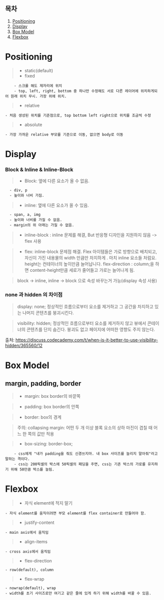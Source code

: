 ## 목차

1. [Positioning](#positioning)
2. [Display](#display)
3. [Box Model](#box-model)
4. [Flexbox](#flexbox)

# Positioning

> - static(default)
> - fixed

    	- 스크롤 해도 제자리에 위치
    	- top, left, right, bottom 중 하나만 수정해도 서로 다른 레이어에 위치하게되어 원래 위치 무시. 가장 위에 위치.

> - relative

    - 처음 생성된 위치를 기준점으로, top bottom left right으로 위치를 조금씩 수정

> - absolute

    - 가장 가까운 relative 부모를 기준으로 이동, 없으면 body로 이동

# Display

### Block & Inline & Inline-Block

> - Block: 옆에 다른 요소가 올 수 없음.

      - div, p
      - 높이와 너비 가짐.


> - inline: 옆에 다른 요소가 올 수 있음.

      - span, a, img
      - 높이와 너비를 가질 수 없음.
      - margin의 위 아래는 가질 수 없음.


> - inline-block : inline 문제를 해결, But 반응형 디자인을 지원하지 않음 -> flex 사용

> - flex: inline-block 문제점 해결.
>   Flex 아이템들은 가로 방향으로 배치되고, 자신이 가진 내용물의 width 만큼만 차지하게 . 마치 inline 요소들 처럼요. height는 컨테이너의 높이만큼 늘어납니다.
>   flex-direction : column;을 하면 content-height만큼 세로가 줄어들고 가로는 늘어나게 됨.

> block -> inline, inline -> block 으로 속성 바꾸는거 가능(display 속성 사용)

### none 과 hidden 의 차이점

> display: none;
> 정상적인 흐름으로부터 요소를 제거하고 그 공간을 차지하고 있는 나머지 콘텐츠를 붕괴시킨다.

> visibility: hidden;
> 정상적인 흐름으로부터 요소를 제거하지 않고 뷰에서 콘테이너의 콘텐츠를 단지 숨긴다. 붕괴도 없고 페이지에 어떠한 영향도 주지 않는다.

출처: https://discuss.codecademy.com/t/when-is-it-better-to-use-visibility-hidden/365560/12

# Box Model

## margin, padding, border

> - margin: box border의 바깥쪽

> - padding: box border의 안쪽

> - border: box의 경계

> 주의: collapsing margin: 어떤 두 개 이상 블록 요소의 상하 마진이 겹칠 때 어느 한 쪽의 값만 적용

> - box-sizing: border-box;

    	- css에게 "내가 padding을 줘도 신경쓰지마. 내 box 사이즈를 늘리지 말아줘"라고 말하는 격이다.
    	- css는 200픽셀의 박스에 50픽셀의 패딩을 주면, css는 기존 박스의 가로를 유지하기 위해 50만큼 박스를 늘림.

# Flexbox

> - 자식 element에 적지 말기

    - 자식 element를 움직이려면 부모 element를 flex container로 만들어야 함.

> - justify-content

    - main axis에서 움직임

> - align-items

    - cross axis에서 움직임

> - flex-direction

    - row(default), column

> - flex-wrap

    - nowrap(default), wrap
    - width를 초기 사이즈로만 여기고 같은 줄에 있게 하기 위해 width를 바꿀 수 있음.
